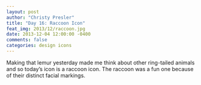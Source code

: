 ```yaml
---
layout: post
author: "Christy Presler"
title: "Day 16: Raccoon Icon"
feat_img: 2013/12/raccoon.jpg
date: 2013-12-04 12:00:00 -0400
comments: false
categories: design icons
---
```

Making that lemur yesterday made me think about other ring-tailed animals and so today’s icon is a raccoon icon. The raccoon was a fun one because of their distinct facial markings.

<div class="row">
    <div class="col-sm-6 col-sm-offset-3">
        <img src="{{ site.blog_img_url | prepend: site.url }}{{page.feat_img}}" alt="" />
    </div>
</div>